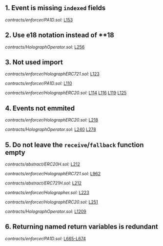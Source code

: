 ## 1. Event is missing `indexed` fields

_contracts/enforcer/PA1D.sol:_ [L153](https://github.com/code-423n4/2022-10-holograph/tree/main/contracts/enforcer/PA1D.sol#L153)

## 2. Use e18 notation instead of \*\*18

_contracts/HolographOperator.sol:_ [L256](https://github.com/code-423n4/2022-10-holograph/tree/main/contracts/HolographOperator.sol#L256)

## 3. Not used import

_contracts/enforcer/HolographERC721.sol:_ [L123](https://github.com/code-423n4/2022-10-holograph/tree/main/contracts/enforcer/HolographERC721.sol#L123)

_contracts/enforcer/PA1D.sol:_ [L110](https://github.com/code-423n4/2022-10-holograph/tree/main/contracts/enforcer/PA1D.sol#L110)

_contracts/enforcer/HolographERC20.sol:_ [L114](https://github.com/code-423n4/2022-10-holograph/tree/main/contracts/enforcer/HolographERC20.sol#L114)
[L116](https://github.com/code-423n4/2022-10-holograph/tree/main/contracts/enforcer/HolographERC20.sol#L116)
[L119](https://github.com/code-423n4/2022-10-holograph/tree/main/contracts/enforcer/HolographERC20.sol#L119)
[L125](https://github.com/code-423n4/2022-10-holograph/tree/main/contracts/enforcer/HolographERC20.sol#L125)

## 4. Events not emmited

_contracts/enforcer/HolographERC20.sol:_ [L218](https://github.com/code-423n4/2022-10-holograph/tree/main/contracts/enforcer/HolographERC20.sol#L218)

_contracts/HolographOperator.sol:_ [L240](https://github.com/code-423n4/2022-10-holograph/tree/main/contracts/HolographOperator.sol#L240)
[L278](https://github.com/code-423n4/2022-10-holograph/tree/main/contracts/HolographOperator.sol#L278)

## 5. Do not leave the `receive`/`fallback` function empty

_contracts/abstract/ERC20H.sol:_ [L212](https://github.com/code-423n4/2022-10-holograph/tree/main/contracts/abstract/ERC20H.sol#L212)

_contracts/enforcer/HolographERC721.sol:_ [L962](https://github.com/code-423n4/2022-10-holograph/tree/main/contracts/enforcer/HolographERC721.sol#L962)

_contracts/abstract/ERC721H.sol:_ [L212](https://github.com/code-423n4/2022-10-holograph/tree/main/contracts/abstract/ERC721H.sol#L212)

_contracts/enforcer/Holographer.sol:_ [L223](https://github.com/code-423n4/2022-10-holograph/tree/main/contracts/enforcer/Holographer.sol#L223)

_contracts/enforcer/HolographERC20.sol:_ [L251](https://github.com/code-423n4/2022-10-holograph/tree/main/contracts/enforcer/HolographERC20.sol#L251)

_contracts/HolographOperator.sol:_ [L1209](https://github.com/code-423n4/2022-10-holograph/tree/main/contracts/HolographOperator.sol#L1209)

## 6. Returning named return variables is redundant

_contracts/enforcer/PA1D.sol:_ [L665-L674](https://github.com/code-423n4/2022-10-holograph/tree/main/contracts/enforcer/PA1D.sol#L665-L674)
